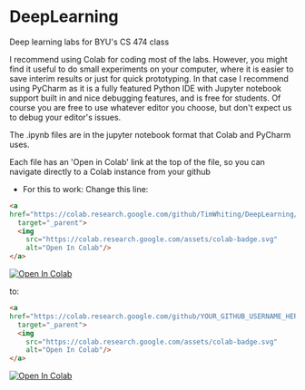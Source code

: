 # DeepLearning

Deep learning labs for BYU's CS 474 class

I recommend using Colab for coding most of the labs. 
However, you might find it useful to do small experiments on your computer, where it is easier
to save interim results or just for quick prototyping. In that case I recommend using PyCharm as
it is a fully featured Python IDE with Jupyter notebook support built in and nice debugging features,
and is free for students. Of course you are free to use whatever editor you choose, 
but don't expect us to debug your editor's issues.

The .ipynb files are in the jupyter notebook format that Colab and PyCharm uses.

Each file has an 'Open in Colab' link at the top of the file, 
so you can navigate directly to a Colab instance from your github

- For this to work:
  Change this line:

```html
<a 
href="https://colab.research.google.com/github/TimWhiting/DeepLearning/blob/master/DL_Lab3.ipynb"
  target="_parent">
  <img 
    src="https://colab.research.google.com/assets/colab-badge.svg"
    alt="Open In Colab"/>
</a>
```

<a href="https://colab.research.google.com/github/TimWhiting/DeepLearning/blob/master/DL_Lab3.ipynb" target="_parent">
  <img src="https://colab.research.google.com/assets/colab-badge.svg" alt="Open In Colab"/>
</a>

to:

```html
<a 
href="https://colab.research.google.com/github/YOUR_GITHUB_USERNAME_HERE/DeepLearning/blob/master/YOUR_LAB_NOTEBOOK.ipynb"
  target="_parent">
  <img
    src="https://colab.research.google.com/assets/colab-badge.svg"
    alt="Open In Colab"/>
</a>
```

<a href="https://colab.research.google.com/github/YOUR_GITHUB_USERNAME_HERE/DeepLearning/blob/master/YOUR_LAB_NOTEBOOK.ipynb" target="_parent"><img src="https://colab.research.google.com/assets/colab-badge.svg" alt="Open In Colab"/></a>
